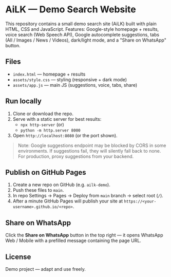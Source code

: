 # AiLK — Demo Search Website

This repository contains a small demo search site (AiLK) built with plain HTML, CSS and JavaScript.
Features: Google-style homepage + results, voice search (Web Speech API), Google autocomplete suggestions, tabs (All / Images / News / Videos), dark/light mode, and a "Share on WhatsApp" button.

## Files
- `index.html` — homepage + results
- `assets/style.css` — styling (responsive + dark mode)
- `assets/app.js` — main JS (suggestions, voice, tabs, share)

## Run locally
1. Clone or download the repo.
2. Serve with a static server for best results:
   - `npx http-server` (or)
   - `python -m http.server 8000`
3. Open `http://localhost:8080` (or the port shown).

> Note: Google suggestions endpoint may be blocked by CORS in some environments. If suggestions fail, they will silently fall back to none. For production, proxy suggestions from your backend.

## Publish on GitHub Pages
1. Create a new repo on GitHub (e.g. `ailk-demo`).
2. Push these files to `main`.
3. In repo Settings → Pages → Deploy from `main` branch → select root (`/`).
4. After a minute GitHub Pages will publish your site at `https://<your-username>.github.io/<repo>`.

## Share on WhatsApp
Click the **Share on WhatsApp** button in the top right — it opens WhatsApp Web / Mobile with a prefilled message containing the page URL.

## License
Demo project — adapt and use freely.
